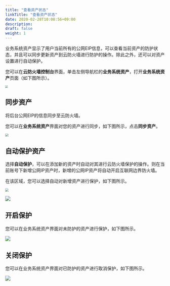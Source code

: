 ```yaml
---
title: "查看资产状态"
linkTitle: "查看资产状态"
date: 2020-02-28T10:08:56+09:00
description:
draft: false
weight: 1
---
```


业务系统资产显示了用户当前所有的公网EIP信息，可以查看当前资产的防护状态，并且可以同步更新资产到云防火墙进行防护的操作。除此之外，还可以对资产设置进行自动保护。

您可以在**云防火墙控制台**界面，单击左侧导航栏的**业务系统资产**，打开**业务系统资产**页面（如下图所示）。

<img src="../_images/asset.png" style="zoom:50%;" />

## 同步资产

将后台公网EIP的信息同步至云防火墙。

您可以在**业务系统资产**界面对您的资产进行同步，如下图所示，点击**同步资产**。

<img src="../_images/asset_1.png" style="zoom:60%;" />

## 自动保护资产

选择**自动保护**，可以在添加新的资产时自动对其进行云防火墙保护的操作。则在当前账号下新增公网IP资产时，新增的公网IP资产将自动开启互联网边界防火墙。

在该区域，您可以选择自动对新增资产进行保护，如下图所示。

<img src="../_images/asset_protect.png" style="zoom:60%;" />

![](../_images/version.png)

## 开启保护

您可以在业务系统资产界面对未防护的资产进行保护，如下图所示。

![](../_images/start_protect.png)

## 关闭保护

您可以在业务系统资产界面对已防护的资产进行取消保护，如下图所示。

![](../_images/cancel_protect.png)
